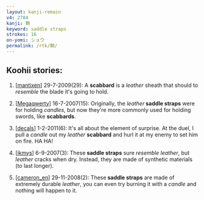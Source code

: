 ```yaml
---
layout: kanji-remain
v4: 2784
kanji: 鞘
keyword: saddle straps
strokes: 16
on-yomi: ショウ
permalink: /rtk/鞘/
---
```


## Koohii stories: 

1) [<a href="http://kanji.koohii.com/profile/mantixen">mantixen</a>] 29-7-2009(29): A <strong>scabbard</strong> is a <em>leather</em> sheath that should to <em>resemble</em> the blade it&#039;s going to hold.

2) [<a href="http://kanji.koohii.com/profile/Megaqwerty">Megaqwerty</a>] 16-7-2007(15): Originally, the <em>leather</em><strong> saddle straps</strong> were for holding <em>candles</em>, but now they&#039;re more commonly used for holding swords, like <strong>scabbards</strong>.

3) [<a href="http://kanji.koohii.com/profile/decals">decals</a>] 1-2-2011(6): It&#039;s all about the element of surprise. At the duel, I pull a <em>candle</em> out my <em>leather</em> <strong>scabbard</strong> and hurl it at my enemy to set him on fire. HA HA!

4) [<a href="http://kanji.koohii.com/profile/ikmys">ikmys</a>] 6-9-2007(3): These<strong> saddle straps</strong> sure <em>resemble</em> <em>leather</em>, but <em>leather</em> cracks when dry. Instead, they are made of synthetic materials (to last longer).

5) [<a href="http://kanji.koohii.com/profile/cameron_en">cameron_en</a>] 29-11-2008(2): These<strong> saddle straps</strong> are made of extremely durable <em>leather</em>, you can even try burning it with a <em>candle</em> and nothing will happen to it.

